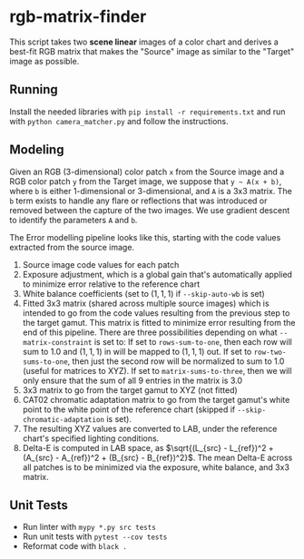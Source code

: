 # rgb-matrix-finder

This script takes two **scene linear** images of a color chart and derives a best-fit RGB matrix that makes the "Source" image as similar to the "Target" image as possible.

## Running
Install the needed libraries with `pip install -r requirements.txt` and run with `python camera_matcher.py` and follow the instructions.

## Modeling

Given an RGB (3-dimensional) color patch `x` from the Source image and a RGB color patch `y` from the Target image, we suppose that `y ~ A(x + b)`, where `b` is either 1-dimensional or 3-dimensional, and `A` is a 3x3 matrix. The `b` term exists to handle any flare or reflections that was introduced or removed between the capture of the two images. We use gradient descent to identify the parameters `A` and `b`.

The Error modelling pipeline looks like this, starting with the code values extracted from the source image.

1. Source image code values for each patch
2. Exposure adjustment, which is a global gain that's automatically applied to minimize error relative to the reference chart
3. White balance coefficients (set to $(1, 1, 1)$ if `--skip-auto-wb` is set)
4. Fitted 3x3 matrix (shared across multiple source images) which is intended to go from the code values resulting from the previous step to the target gamut. This matrix is fitted to minimize error resulting from the end of this pipeline. There are three possibilities depending on what `--matrix-constraint` is set to: If set to `rows-sum-to-one`, then each row will sum to 1.0 and $(1,1,1)$ in will be mapped to $(1,1,1)$ out. If set to `row-two-sums-to-one`, then just the second row will be normalized to sum to 1.0 (useful for matrices to XYZ). If set to `matrix-sums-to-three`, then we will only ensure that the sum of all 9 entries in the matrix is 3.0
5. 3x3 matrix to go from the target gamut to XYZ (not fitted)
6. CAT02 chromatic adaptation matrix to go from the target gamut's white point to the white point of the reference chart (skipped if `--skip-chromatic-adaptation` is set).
7. The resulting XYZ values are converted to LAB, under the reference chart's specified lighting conditions.
8. Delta-E is computed in LAB space, as $\sqrt{(L_{src} - L_{ref})^2 + (A_{src} - A_{ref})^2 + (B_{src} - B_{ref})^2}$. The mean Delta-E across all patches is to be minimized via the exposure, white balance, and 3x3 matrix.

## Unit Tests
* Run linter with `mypy *.py src tests`
* Run unit tests with `pytest --cov tests`
* Reformat code with `black .`
